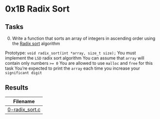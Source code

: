 # 0x1B Radix Sort

## Tasks

0. Write a function that sorts an array of integers in ascending order using the [Radix sort](https://en.wikipedia.org/wiki/Radix_sort) algorithm

Prototype: `void radix_sort(int *array, size_t size);`
You must implement the `LSD` radix sort algorithm
You can assume that `array` will contain only numbers `>= 0`
You are allowed to use `malloc` and `free` for this task
You’re expected to print the `array` each time you increase your `significant digit`

## Results

| Filename |
| ------ |
| [0-radix_sort.c](https://github.com/jhonaRiver/holbertonschool-interview/blob/master/0x1B-radix_sort/0-radix_sort.c)|
